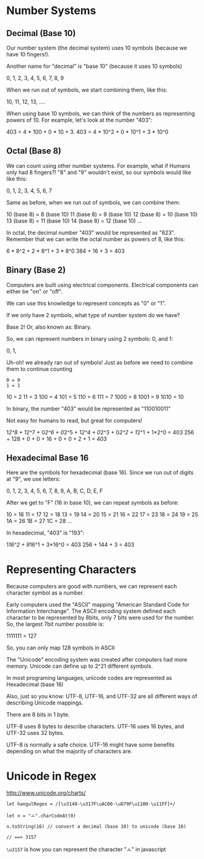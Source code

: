 # Number Systems

## Decimal (Base 10)

Our number system (the decimal system) uses 10 symbols (because we have 10
fingers!).

Another name for "decimal" is "base 10" (because it uses 10 symbols)

0, 1, 2, 3, 4, 5, 6, 7, 8, 9

When we run out of symbols, we start combining them, like this:

10, 11, 12, 13, ....

When using base 10 symbols, we can think of the numbers as representing powers
of 10. For example, let's look at the number "403":

403 = 4 * 100  + 0 * 10   + 3.
403 = 4 * 10^2 + 0 * 10^1 + 3 * 10^0

## Octal (Base 8)

We can count using other number systems. For example, what if Humans only had 8
fingers?! "8" and "9" wouldn't exist, so our symbols would like like this:

0, 1, 2, 3, 4, 5, 6, 7

Same as before, when we run out of symbols, we can combine them:

10 (base 8) = 8 (base 10)
11 (base 8) = 9 (base 10)
12 (base 8) = 10 (base 10)
13 (base 8) = 11 (base 10)
14 (base 8) = 12 (base 10)
...

In octal, the decimal number "403" would be represented as "623". Remember that we can write the octal number as powers of 8, like this:

6 * 8^2 + 2 * 8^1 + 3 * 8^0
384     + 16      + 3 = 403

## Binary (Base 2)

Computers are built using electrical components. Electrical components can
either be "on" or "off".

We can use this knowledge to represent concepts as "0" or "1".

If we only have 2 symbols, what type of number system do we have?

Base 2! Or, also known as: Binary.

So, we can represent numbers in binary using 2 symbols: 0, and 1:

0, 1,

Uh-oh! we already ran out of symbols! Just as before we need to combine them
to continue counting

    0 = 0
    1 = 1
   10 = 2
   11 = 3
  100 = 4
  101 = 5
  110 = 6
  111 = 7
 1000 = 8
 1001 = 9
 1010 = 10

In binary, the number "403" would be represented as "110010011"

Not easy for humans to read, but great for computers!

1*2^8 + 1*2^7 + 0*2^6 + 0*2^5 + 1*2^4 + 0*2^3 + 0*2^2 + 1*2^1 + 1*2^0 = 403
256   + 128   + 0     + 0     + 16    + 0     + 0     + 2     + 1     = 403

## Hexadecimal Base 16

Here are the symbols for hexadecimal (base 16). Since we run out of digits at
"9", we use letters:

0, 1, 2, 3, 4, 5, 6, 7, 8, 9, A, B, C, D, E, F

After we get to "F" (16 in base 10), we can repeat symbols as before:

10 = 16
11 = 17
12 = 18
13 = 19
14 = 20
15 = 21
16 = 22
17 = 23
18 = 24
19 = 25
1A = 26
1B = 27
1C = 28
...

In hexadecimal, "403" is "193":

1*16^2 + 9*16^1 + 3*16^0 = 403
256    + 144   + 3       = 403

# Representing Characters

Because computers are good with numbers, we can represent each character symbol
as a number.

Early computers used the "ASCII" mapping "American Standard Code for Information
Interchange". The ASCII encoding system defined each character to be represented
by 8bits, only 7 bits were used for the number. So, the largest 7bit number
possible is:

1111111 = 127

So, you can only map 128 symbols in ASCII

The "Unicode" encoding system was created after computers had more memory.
Unicode can define up to 2^21 different symbols.

In most programing languages, unicode codes are represented as Hexadecimal (base
16)

Also, just so you know: UTF-8, UTF-16, and UTF-32 are all different ways of
describing Unicode mappings.

There are 8 bits in 1 byte.

UTF-8 uses 8 bytes to describe characters. UTF-16 uses 16 bytes, and UTF-32 uses
32 bytes.

UTF-8 is normally a safe choice. UTF-16 might have some benefits depending on
what the majority of characters are.


# Unicode in Regex

http://www.unicode.org/charts/

```
let hangulRegex = /[\u3140-\u317F\uAC00-\uD79F\u1100-\u11FF]+/

let n = "ㅗ".charCodeAt(0)

n.toString(16) // convert a decimal (base 10) to unicode (base 16)

// ==> 3157
```

`\u3157` is how you can represent the character "ㅗ" in javascript
